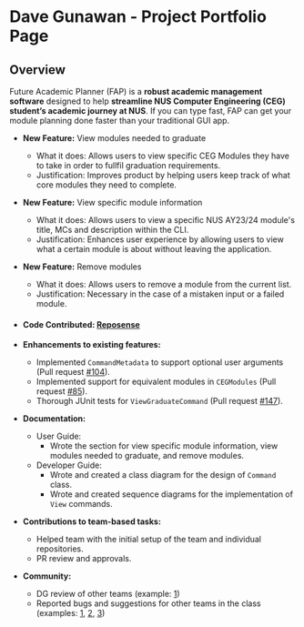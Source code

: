# Dave Gunawan - Project Portfolio Page

## Overview

Future Academic Planner (FAP) is a **robust academic management software** designed to help **streamline NUS Computer
Engineering (CEG) student’s academic journey at NUS**. If you can type fast, FAP can get your module planning done
faster than your traditional GUI app.

- **New Feature:** View modules needed to graduate
    - What it does: Allows users to view specific CEG Modules they have to take in order to fullfil graduation
      requirements.
    - Justification: Improves product by helping users keep track of what core modules they need to complete.
- **New Feature:** View specific module information
    - What it does: Allows users to view a specific NUS AY23/24 module's title, MCs and description within the CLI.
    - Justification: Enhances user experience by allowing users to view what a certain module is about without leaving
      the application.
- **New Feature:** Remove modules
    - What it does: Allows users to remove a module from the current list.
    - Justification: Necessary in the case of a mistaken input or a failed module.


- #### Code Contributed: [Reposense](https://nus-cs2113-ay2324s2.github.io/tp-dashboard/?search=jensonjenkins&breakdown=true&sort=groupTitle%20dsc&sortWithin=title&since=2024-02-23&timeframe=commit&mergegroup=&groupSelect=groupByRepos&checkedFileTypes=docs~functional-code~test-code~other&tabOpen=true&tabType=authorship&tabAuthor=jensonjenkins&tabRepo=AY2324S2-CS2113-W14-3%2Ftp%5Bmaster%5D&authorshipIsMergeGroup=false&authorshipFileTypes=docs~functional-code~test-code&authorshipIsBinaryFileTypeChecked=false&authorshipIsIgnoredFilesChecked=false)

- **Enhancements to existing features:**
    - Implemented `CommandMetadata` to support optional user arguments (Pull
      request [#104](https://github.com/AY2324S2-CS2113-W14-3/tp/pull/104)).
    - Implemented support for equivalent modules in `CEGModules` (Pull
      request [#85](https://github.com/AY2324S2-CS2113-W14-3/tp/pull/85)).
    - Thorough JUnit tests for `ViewGraduateCommand` (Pull
      request [#147](https://github.com/AY2324S2-CS2113-W14-3/tp/pull/147/files#diff-87fdfa2f8184225c382d809a9d22c48adff277781c7d5dedc3e71bf811063153)).

- **Documentation:**
    - User Guide:
        - Wrote the section for view specific module information, view modules needed to graduate, and remove modules.
    - Developer Guide:
        - Wrote and created a class diagram for the design of `Command` class.
        - Wrote and created sequence diagrams for the implementation of `View` commands.

- **Contributions to team-based tasks:**
    - Helped team with the initial setup of the team and individual repositories.
    - PR review and approvals.

- **Community:**
    - DG review of other teams (example:
      [1](https://github.com/nus-cs2113-AY2324S2/tp/pull/5/files/3d1a054570b167dd86c9e9791722a65713febb74#diff-1a95edf069a4136e9cb71bee758b0dc86996f6051f0d438ec2c424557de7160b))
    - Reported bugs and suggestions for other teams in the class (examples:
      [1](https://github.com/jensonjenkins/ped/issues/1), [2](https://github.com/jensonjenkins/ped/issues/3),
      [3](https://github.com/AY2324S2-CS2113-T12-3/tp/issues/172))
    



